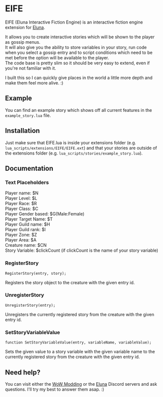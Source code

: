 # EIFE
EIFE (Eluna Interactive Fiction Engine) is an interactive fiction engine extension for [Eluna](https://elunaluaengine.github.io/index.html).

It allows you to create interactive stories which will be shown to the player as gossip menus.  
It will also give you the ability to store variables in your story, run code when you select a gossip entry and to script conditions which need to be met before the option will be available to the player.   
The code base is pretty slim so it should be very easy to extend, even if you're not familiar with it.

I built this so I can quickly give places in the world a little more depth and make them feel more alive. :)

## Example
You can find an example story which shows off all current features in the `example_story.lua` file.

## Installation
Just make sure that EIFE.lua is inside your extensions folder (e.g. `lua_scripts/extensions/EIFE/EIFE.ext`) and that your stories are outside of the extensions folder (e.g. `lua_scripts/stories/example_story.lua`).

## Documentation

### Text Placeholders
Player name: $N  
Player Level: $L  
Player Race: $R  
Player Class: $C  
Player Gender based: $G(Male:Female)  
Player Target Name: $T  
Player Guild name: $H  
Player Guild rank: $I  
Player Zone: $Z  
Player Area: $A  
Creature name: $CN  
Story Variable: $clickCount (if clickCount is the name of your story variable)

### RegisterStory
`RegisterStory(entry, story);`

Registers the story object to the creature with the given entry id.

### UnregisterStory
`UnregisterStory(entry);`

Unregisters the currently registered story from the creature with the given entry id.

### SetStoryVariableValue
`function SetStoryVariableValue(entry, variableName, variableValue);`

Sets the given value to a story variable with the given variable name to the currently registered story from the creature with the given entry id.

## Need help?
You can visit either the [WoW Modding](https://discord.gg/mGfnwf9AJg) or the [Eluna](https://discord.gg/8MD98hGTfz) Discord servers and ask questions.
I'll try my best to answer them asap. :)
